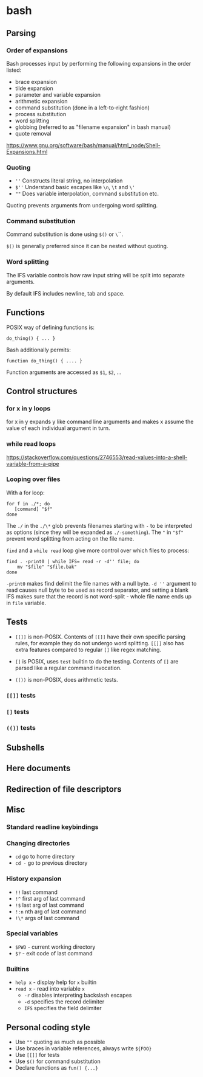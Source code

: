 # bash

## Parsing

### Order of expansions

Bash processes input by performing the following expansions in the order listed:
- brace expansion
- tilde expansion
- parameter and variable expansion
- arithmetic expansion
- command substitution (done in a left-to-right fashion)
- process substitution
- word splitting
- globbing (referred to as "filename expansion" in bash manual)
- quote removal

<https://www.gnu.org/software/bash/manual/html_node/Shell-Expansions.html>

### Quoting

- `''` Constructs literal string, no interpolation
- `$''` Understand basic escapes like `\n`, `\t` and `\'`
- `""` Does variable interpolation, command substitution etc.

Quoting prevents arguments from undergoing word splitting.

### Command substitution

Command substitution is done using `$()` or `\`\``.

`$()` is generally preferred since it can be nested without quoting.

### Word splitting

The IFS variable controls how raw input string will be split into separate
arguments.

By default IFS includes newline, tab and space.

## Functions

POSIX way of defining functions is:

    do_thing() { ... }

Bash additionally permits:

    function do_thing() { .... }

Function arguments are accessed as `$1`, `$2`, ...

## Control structures

### for x in y loops

for x in y expands y like command line arguments and makes x assume the value of
each individual argument in turn. 

### while read loops

<https://stackoverflow.com/questions/2746553/read-values-into-a-shell-variable-from-a-pipe>

### Looping over files

With a for loop:

    for f in ./*; do
       [command] "$f"
    done

The `./` in the `./\*` glob prevents filenames starting with `-` to be
interpreted as options (since they will be expanded as `./-something`). The
`"` in `"$f"` prevent word splitting from acting on the file name.

`find` and a `while read` loop give more control over which files to process:

    find . -print0 | while IFS= read -r -d'' file; do
        mv "$file" "$file.bak"
    done

`-print0` makes find delimit the file names with a null byte. `-d ''` argument
to read causes null byte to be used as record separator, and setting a blank IFS
makes sure that the record is not word-split - whole file name ends up in `file`
variable.

## Tests

- `[[]]` is non-POSIX. Contents of `[[]]` have their own specific parsing rules,
  for example they do not undergo word splitting. `[[]]` also has extra features
  compared to regular `[]` like regex matching.

- `[]` is POSIX, uses `test` builtin to do the testing. Contents of `[]` are
  parsed like a regular command invocation.

- `(())` is non-POSIX, does arithmetic tests.

### `[[]]` tests

### `[]` tests

### `(())` tests

## Subshells

## Here documents

## Redirection of file descriptors

## Misc

### Standard readline keybindings 

### Changing directories

- `cd` go to home directory
- `cd -` go to previous directory

### History expansion

- `!!` last command
- `!^` first arg of last command
- `!$` last arg of last command
- `!:n` nth arg of last command
- `!\*` args of last command

### Special variables

- `$PWD` - current working directory
- `$?` - exit code of last command

### Builtins

- `help x` - display help for `x` builtin
- `read x` - read into variable `x`
    - `-r` disables interpreting backslash escapes
    - `-d` specifies the record delimiter
    - `IFS` specifies the field delimiter

## Personal coding style

- Use `""` quoting as much as possible
- Use braces in variable references, always write `${FOO}`
- Use `[[]]` for tests
- Use `$()` for command substitution
- Declare functions as `fun() {...}`
